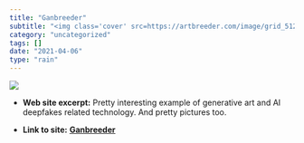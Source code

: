 ```yaml
---
title: "Ganbreeder"
subtitle: "<img class='cover' src=https://artbreeder.com/image/grid_512.jpg>"
category: "uncategorized"
tags: []
date: "2021-04-06"
type: "rain"
---
```

<img class="cover" src=https://artbreeder.com/image/grid_512.jpg>



* **Web site excerpt:** Pretty interesting example of generative art and AI deepfakes related technology. And pretty pictures too.

* **Link to site:** **[Ganbreeder](http://www.artbreeder.com/models)**
